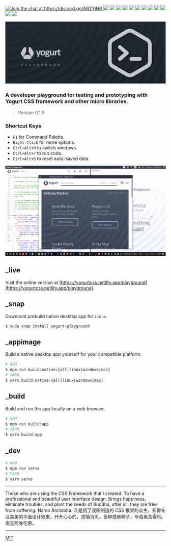 <p>
  <a href="https://discord.gg/A62YjNR"
     target="_blank">
    <img title="Join the chat at https://discord.gg/A62YjNR"
         src="https://img.shields.io/badge/DISCORD-JOIN_CHANNEL_%E2%86%92-7289da.svg?style=flat">
  </a>
  <img src="https://badgen.net/github/release/yogurt-foundation/playground">
  <img src="https://badgen.net/github/releases/yogurt-foundation/playground">
  <img src="https://badgen.net/github/assets-dl/yogurt-foundation/playground">
  <img src="https://badgen.net/github/branches/yogurt-foundation/playground">
  <img src="https://badgen.net/github/forks/yogurt-foundation/playground">
  <img src="https://badgen.net/github/stars/yogurt-foundation/playground">
  <img src="https://badgen.net/github/watchers/yogurt-foundation/playground">
  <img src="https://badgen.net/github/tag/yogurt-foundation/playground">
  <img src="https://badgen.net/github/commits/yogurt-foundation/playground">
  <img src="https://badgen.net/github/last-commit/yogurt-foundation/playground">
  <img src="https://badgen.net/github/contributors/yogurt-foundation/playground">
  <img src="https://badgen.net/github/license/yogurt-foundation/playground">
</p>

<img src="https://raw.githubusercontent.com/yogurt-foundation/playground/0.1.5/assets/yogurt_playground_promo.jpg">

### A developer playground for testing and prototyping with Yogurt CSS framework and other micro libraries.

> Version 0.1.5

### **Shortcut Keys**

- `F1` for Command Palette.
- `Right-Click` for more options.
- `Ctrl+Alt+M` to switch windows.
- `Ctrl+Alt+/` to run code.
- `Ctrl+Alt+D` to reset auto-saved data.

<img src="https://raw.githubusercontent.com/yogurt-foundation/playground/0.1.5/assets/screenshot_06.png">

## _live

Visit the online version at [https://yogurtcss.netlify.app/playground](https://yogurtcss.netlify.app/playground).

## _snap

Download prebuild native desktop app for `Linux`.

```bash
$ sudo snap install yogurt-playground
```

## _appimage

Build a native desktop app yourself for your compatible platform.

```bash
# NPM
$ npm run build:native:{all|linux|windows|mac}
# YARN
$ yarn build:native:{all|linux|windows|mac}
```

## _build

Build and run the app locally on a web browser.

```bash
# NPM
$ npm run build:app
# YARN
$ yarn build:app
```

## _dev

```bash
# NPM
$ npm run serve
# YARN
$ yarn serve
```

---

Those who are using the CSS Framework that I created. To have a professional and beautiful user interface design. Brings happiness, eliminate troubles, and plant the seeds of Buddha, after all, they are free from suffering. Namo Amitabha. 凡是用了我所制造的 CSS 框架的众生，都得专业美美的平面设计效果，开开心心的，烦恼消灭，皆种成佛种子，毕竟离苦得乐。南无阿弥佗佛。

---

[MIT](https://github.com/yogurt-foundation/playground/blob/master/LICENSE)
